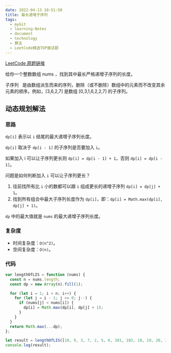 ```yaml
---
date: 2022-04-13 10:51:50
title: 最长递增子序列
tags:
  - myGit
  - learning-Notes
  - document
  - technology
  - 算法
  - LeetCode精选TOP面试题
---
```


[LeetCode 原题链接](https://leetcode-cn.com/problems/longest-increasing-subsequence/)

给你一个整数数组 nums ，找到其中最长严格递增子序列的长度。

子序列   是由数组派生而来的序列，删除（或不删除）数组中的元素而不改变其余元素的顺序。例如，[3,6,2,7] 是数组 [0,3,1,6,2,2,7] 的子序列。

## 动态规划解法

### 思路

`dp[i]` 表示以 `i` 结尾的最大递增子序列长度。

`dp[i]` 取决于 `dp[i - 1]` 的子序列是否要加入 `i`。

如果加入 i 可以让子序列更长则 `dp[i] = dp[i - 1] + 1`，否则 `dp[i] = dp[i - 1]`。

问题是如何判断加入 `i` 可以让子序列更长？

1. 往前找所有比 `i` 小的数都可以跟 `i` 组成更长的递增子序列 `dp[i] = dp[j] + 1`。
2. 找到所有组合中最大子序列长度作为 `dp[i]`，即：`dp[i] = Math.max(dp[i], dp[j] + 1)`。

`dp` 中的最大值就是 `nums` 的最大递增子序列长度。

### 复杂度

- 时间复杂度：`O(n^2)`。
- 空间复杂度：`O(n)`。

### 代码

```js
var lengthOfLIS = function (nums) {
  const n = nums.length;
  const dp = new Array(n).fill(1);

  for (let i = 1; i < n; i++) {
    for (let j = i - 1; j >= 0; j--) {
      if (nums[j] < nums[i]) {
        dp[i] = Math.max(dp[i], dp[j] + 1);
      }
    }
  }
  return Math.max(...dp);
};

let result = lengthOfLIS([10, 9, 3, 7, 2, 5, 6, 101, 102, 18, 19, 20, 21]);
console.log(result);
```
